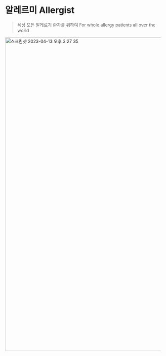 # 알레르미 Allergist
> 세상 모든 알레르기 환자를 위하여
> For whole allergy patients all over the world
<img width="1012" alt="스크린샷 2023-04-13 오후 3 27 35" src="https://user-images.githubusercontent.com/103421899/231673690-64da747f-73be-466c-bda4-d1bbdc6e2e1c.png">
